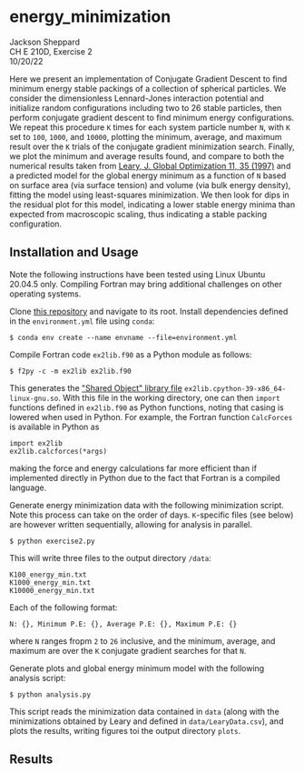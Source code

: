 # energy_minimization

Jackson Sheppard\
CH E 210D, Exercise 2\
10/20/22

Here we present an implementation of Conjugate Gradient Descent to find
minimum energy stable packings of a collection of spherical particles. We
consider the dimensionless Lennard-Jones interaction potential and initialize
random configurations including two to 26 stable particles, then perform
conjugate gradient descent to find minimum energy configurations. We repeat
this procedure `K` times for each system particle number `N`, with `K` set to
`100`, `1000`, and `10000`, plotting the minimum, average, and maximum result
over the `K` trials of the conjugate gradient minimization search. Finally,
we plot the minimum and average results found, and compare to both the
numerical results taken from
[Leary, J. Global Optimization 11, 35 (1997)](https://link.springer.com/article/10.1023/A:1026500301312)
and a predicted model for the global energy minimum as a function of `N` based
on surface area (via surface tension) and volume (via bulk energy density),
fitting the model using least-squares minimization. We then look for dips in
the residual plot for this model, indicating a lower stable energy minima than
expected from macroscopic scaling, thus indicating a stable packing
configuration.

## Installation and Usage
Note the following instructions have been tested using Linux Ubuntu 20.04.5
only. Compiling Fortran may bring additional challenges on other operating
systems.

Clone [this repository]() and navigate to its root. Install dependencies
defined in the `environment.yml` file using `conda`:

```
$ conda env create --name envname --file=environment.yml
```

Compile Fortran code `ex2lib.f90` as a Python module as follows:

```
$ f2py -c -m ex2lib ex2lib.f90
```

This generates the
["Shared Object" library file](https://superuser.com/questions/71404/what-is-an-so-file)
`ex2lib.cpython-39-x86_64-linux-gnu.so`. With this file in the working
directory, one can then `import` functions defined in `ex2lib.f90` as Python
functions, noting that casing is lowered when used in Python. For example, the
Fortran function `CalcForces` is available in Python as

```
import ex2lib
ex2lib.calcforces(*args)
```

making the force and energy calculations far more efficient than if
implemented directly in Python due to the fact that Fortran is a compiled
language.

Generate energy minimization data with the following minimization script. Note
this process can take on the order of days. `K`-specific files (see below) are
however written sequentially, allowing for analysis in parallel.

```
$ python exercise2.py
```

This will write three files to the output directory `/data`:

```
K100_energy_min.txt
K1000_energy_min.txt
K10000_energy_min.txt
```

Each of the following format:

```
N: {}, Minimum P.E: {}, Average P.E: {}, Maximum P.E: {}
```

where `N` ranges fropm `2` to `26` inclusive, and the minimum, average, and maximum
are over the `K` conjugate gradient searches for that `N`.

Generate plots and global energy minimum model with the following analysis
script:

```
$ python analysis.py
```

This script reads the minimization data contained in `data` (along with the
minimizations obtained by Leary and defined in `data/LearyData.csv`), and
plots the results, writing figures toi the output directory `plots`.

## Results
